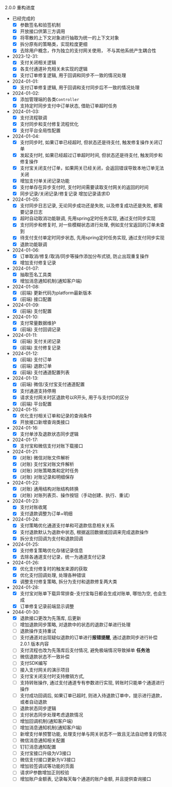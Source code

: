 2.0.0 重构进度
- 已经完成的
  - [x] 参数签名和验签机制
  - [x] 开放接口供第三方调用
  - [x] 将零散的上下文对象进行抽取为统一的上下文对象
  - [x] 拆分原有的策略类，实现粒度更细
  - [x] 去除用户概念，作为独立的支付网关使用， 不与其他系统产生耦合性
- 2023-12-31:
  - [x] 支付关闭相关逻辑
  - [x] 各支付通道补充相关未实现的逻辑
  - [x] 支付订单修复逻辑, 用于回调和同步不一致的情况处理
- 2024-01-01:
  - [x] 支付订单修复逻辑, 用于回调和支付同步后不一致的情况处理
- 2024-01-02:
  - [x] 添加管理端的各类`Controller`    
  - [x] 支持定时同步支付中订单状态, 借助订单超时任务
- 2024-01-03:
  - [x] 支付流程联调
  - [x] 支付同步和支付修复流程优化
  - [x] 支付平台全局性配置
- 2024-01-04:
  - [x] 支付同步时, 如果订单已经超时, 但状态还是待支付, 触发修复操作关闭订单
  - [x] 发起支付时, 如果已经超过订单超时时间, 但状态还是待支付, 触发同步和修复操作
  - [x] 支付宝关闭支付订单，如果网关已经关闭，会返回错误导致本地订单无法关闭
  - [x] 增加支付单关闭记录功能
  - [x] 支付单存在异步支付时, 支付时间需要读取支付网关的返回的时间
  - [x] 同步记录/关闭记录/修复记录 增加记录请求ID
- 2024-01-05:
  - [x] 支付同步日志记录, 无论同步成功还是失败, 以及修复成功还是失败, 都需要记录日志
  - [x] 超时自动取消功能联调, 先用spring定时任务实现, 通过支付同步实现
  - [x] 支付同步和修复时, 对一些模糊状态进行处理, 例如支付宝返回的订单未查到
  - [x] 待支付支付单定时同步状态, 先用spring定时任务实现, 通过支付同步实现
  - [x] 退款功能联调
- 2024-01-06:
  - [x] 订单取消/修复/取消/同步等操作添加分布式锁, 防止出现重复操作
  - [x] 增加支付修复记录
- 2024-01-07:
  - [x] 抽取签名工具类
  - [x] 增加消息通知机制(通知客户端)
- 2024-01-08:
  - [x] (前端) 更新代码为platform最新版本
  - [x] (前端) 接口配置
- 2024-01-09:
  - [x] (前端) 支付配置
- 2024-01-10:
  - [x] 支付常量数据维护
  - [x] (前端) 支付回调记录
- 2024-01-11:
  - [x] (前端) 支付关闭记录
  - [x] (前端) 支付修复记录
- 2024-01-12:
  - [x] (前端) 支付订单
  - [x] (前端) 退款订单
  - [x] (前端) 支付通道配置列表
- 2024-01-13:
  - [x] (前端) 微信/支付宝支付通道配置
  - [x] 支付通道支持停用
  - [x] 请求支付网关时区退款号以R开头, 用于与支付ID的区分
  - [x] (前端) 平台配置
- 2024-01-15:
  - [x] 优化支付相关订单和记录的查询条件
  - [x] 开放接口新增查询类接口
- 2024-01-16:
  - [x] 支付单涉及退款状态同步逻辑
- 2024-01-17:
  - [x] 支付宝和微信支付对账下载接口
- 2024-01-21:
  - [x] (对账) 微信对账文件解析
  - [x] (对账) 支付宝对账文件解析
  - [x] (对账) 对账策略类和定时任务
  - [x] (对账) 对账记录和明细保存
- 2024-01-22:
  - [x] (对账) 通用结构对账结构转换
  - [x] (对账) 对账列表页、操作按钮（手动创建、执行、重试）
- 2024-01-23:
  - [x] 支付对账收尾
  - [x] 支付退款调整为订单+明细
- 2024-01-24:
  - [x] 支付策略优化通道支付单和可退款信息相关关系
  - [x] 支付退款默认为退款中状态, 根据返回数据或回调来完成退款操作
  - [x] 拆分支付回调为支付和退款回调
- 2024-01-25:
  - [x] 支付修复策略优化存储记录信息
  - [x] 去除各通道支付记录，统一为通道支付记录
- 2024-01-26:
  - [x] 优化支付修复时的触发来源的获取
  - [x] 优化支付回调处理, 处理各种错误
  - [x] 调整支付修复策略, 拆分为支付和退款修复两大类
- 2024-01-28:
  - [x] 支付宝对账单下载异常排查-支付宝每日都会生成对账单, 哪怕为空, 也会生成
  - [x] 订单修复记录前端显示调整
- 2044-01-30:
  - [x] 退款接口更改为先落库, 后更新
  - [ ] 增加退款同步策略, 对退款中的状态的退款订单进行处理
  - [ ] 退款操作支持重试
  - [ ] 支付通道对出现疑似退款的订单进行**报错提醒**, 通过退款同步进行补偿
2.0.1 版本内容
  - [ ] 支付流程也改为先落库后支付情况, 避免极端情况导致掉单
**任务池**
  - [ ] 微信退款状态不一致补偿
  - [ ] 支付SDK编写
  - [ ] 接入支付网关的演示项目
  - [ ] 支付宝关闭支付时支持撤销方式,
  - [ ] 支持转账操作, 通过支付通道专有参数进行实现, 转账时只能单个通道进行操作
  - [ ] 支付成功回调后, 如果订单已超时, 则进入待退款订单中，提示进行退款，或者自动退款
  - [ ] 退款状态同步逻辑
  - [ ] 支付状态同步处理考虑退款情况
  - [ ] 增加回调机制(通知客户端)
  - [ ] 增加消息通知机制(通知客户端)
  - [ ] 新增支付单预警功能, 处理支付单与网关状态不一致且无法自动修复的情况
  - [ ] 微信消息通知相关配置
  - [ ] 钉钉消息通知配置
  - [ ] 支付宝接口升级为V3接口
  - [ ] 微信支付接口更新为V3接口
  - [ ] 增加验签调试等功能的页面
  - [ ] 请求IP参数增加正则校验
  - [ ] 增加账户金额表, 记录每天每个通道的账户金额, 并且提供查询接口
